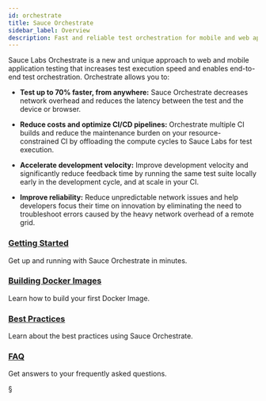 ```yaml
---
id: orchestrate
title: Sauce Orchestrate
sidebar_label: Overview
description: Fast and reliable test orchestration for mobile and web apps, at scale.
---
```


Sauce Labs Orchestrate is a new and unique approach to web and mobile application testing that increases test execution speed and enables end-to-end test orchestration. Orchestrate allows you to:

- **Test up to 70% faster, from anywhere:** Sauce Orchestrate decreases network overhead and reduces the latency between the test and the device or browser.

- **Reduce costs and optimize CI/CD pipelines:** Orchestrate multiple CI builds and reduce the maintenance burden on your resource-constrained CI by offloading the compute cycles to Sauce Labs for test execution.

- **Accelerate development velocity:** Improve development velocity and significantly reduce feedback time by running the same test suite locally early in the development cycle, and at scale in your CI.

- **Improve reliability:** Reduce unpredictable network issues and help developers focus their time on innovation by eliminating the need to troubleshoot errors caused by the heavy network overhead of a remote grid.

<div className="box-wrapper" markdown="1">
<div className="box box1 card">
  <div className="container">
  <h3><a href="/orchestrate/getting-started">Getting Started</a></h3>
  <p>Get up and running with Sauce Orchestrate in minutes.</p>
  </div>
</div>
<div className="box box2 card">
  <div className="container">
  <h3><a href="/orchestrate/building-images">Building Docker Images</a></h3>
  <p>Learn how to build your first Docker Image.</p>
  </div>
</div>
<div className="box box3 card">
  <div className="container">
  <h3><a href="/orchestrate/best-practices">Best Practices</a></h3>
  <p>Learn about the best practices using Sauce Orchestrate.</p>
  </div>
</div>
<div className="box box4 card">
  <div className="container">
  <h3><a href="/orchestrate/faq">FAQ</a></h3>
  <p>Get answers to your frequently asked questions.</p>
  </div>
</div>
</div>
§
